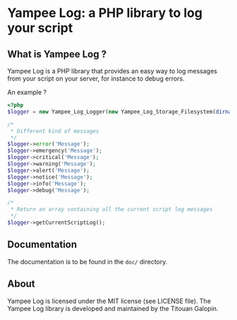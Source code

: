 Yampee Log: a PHP library to log your script
=============================================================

What is Yampee Log ?
----------------------------

Yampee Log is a PHP library that provides an easy way to log messages from your script on
your server, for instance to debug errors.

An example ?

``` php
<?php
$logger = new Yampee_Log_Logger(new Yampee_Log_Storage_Filesystem(dirname(__FILE__).'/dev.log'));

/*
 * Different kind of messages
 */
$logger->error('Message');
$logger->emergency('Message');
$logger->critical('Message');
$logger->warning('Message');
$logger->alert('Message');
$logger->notice('Message');
$logger->info('Message');
$logger->debug('Message');

/*
 * Return an array containing all the current script log messages
 */
$logger->getCurrentScriptLog();
```

Documentation
-------------

The documentation is to be found in the `doc/` directory.

About
-------

Yampee Log is licensed under the MIT license (see LICENSE file).
The Yampee Log library is developed and maintained by the Titouan Galopin.
